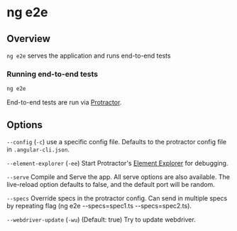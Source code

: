 <!-- Links in /docs/documentation should NOT have `.md` at the end, because they end up in our wiki at release. -->

# ng e2e

## Overview
`ng e2e` serves the application and runs end-to-end tests

### Running end-to-end tests

```bash
ng e2e
```

End-to-end tests are run via [Protractor](https://angular.github.io/protractor/).

## Options
`--config` (`-c`) use a specific config file. Defaults to the protractor config file in `.angular-cli.json`.

`--element-explorer` (`-ee`) Start Protractor's [Element Explorer](https://github.com/angular/protractor/blob/master/docs/debugging.md#testing-out-protractor-interactively) for debugging.

`--serve` Compile and Serve the app. All serve options are also available. The live-reload option defaults to false, and the default port will be random.

`--specs` Override specs in the protractor config. Can send in multiple specs by repeating flag (ng e2e --specs=spec1.ts --specs=spec2.ts).

`--webdriver-update` (`-wu`) (Default: true) Try to update webdriver.
